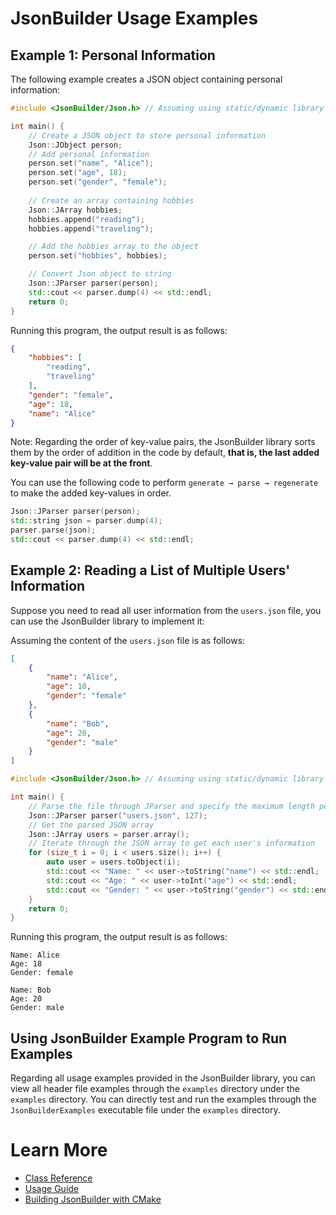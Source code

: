 # JsonBuilder Usage Examples

## Example 1: Personal Information

The following example creates a JSON object containing personal information:

```cpp
#include <JsonBuilder/Json.h> // Assuming using static/dynamic library

int main() {
    // Create a JSON object to store personal information
    Json::JObject person;
    // Add personal information
    person.set("name", "Alice");
    person.set("age", 18);
    person.set("gender", "female");
    
    // Create an array containing hobbies
    Json::JArray hobbies;
    hobbies.append("reading");
    hobbies.append("traveling");

    // Add the hobbies array to the object
    person.set("hobbies", hobbies);

    // Convert Json object to string
    Json::JParser parser(person);
    std::cout << parser.dump(4) << std::endl;
    return 0;
}
```

Running this program, the output result is as follows:

```json
{
    "hobbies": [
        "reading",
        "traveling"
    ],
    "gender": "female",
    "age": 18,
    "name": "Alice"
}
```

Note: Regarding the order of key-value pairs, the JsonBuilder library sorts them by the order of addition in the code by default, **that is, the last added key-value pair will be at the front**.

You can use the following code to perform `generate → parse → regenerate` to make the added key-values in order.

```cpp
Json::JParser parser(person);
std::string json = parser.dump(4);
parser.parse(json);
std::cout << parser.dump(4) << std::endl;
```

## Example 2: Reading a List of Multiple Users' Information

Suppose you need to read all user information from the `users.json` file, you can use the JsonBuilder library to implement it:

Assuming the content of the `users.json` file is as follows:

```json
[
    {
        "name": "Alice",
        "age": 18,
        "gender": "female"
    },
    {
        "name": "Bob",
        "age": 20,
        "gender": "male"
    }
]
```

```cpp
#include <JsonBuilder/Json.h> // Assuming using static/dynamic library

int main() {
    // Parse the file through JParser and specify the maximum length per line as 127 characters
    Json::JParser parser("users.json", 127);
    // Get the parsed JSON array
    Json::JArray users = parser.array();
    // Iterate through the JSON array to get each user's information
    for (size_t i = 0; i < users.size(); i++) {
        auto user = users.toObject(i);
        std::cout << "Name: " << user->toString("name") << std::endl;
        std::cout << "Age: " << user->toInt("age") << std::endl;
        std::cout << "Gender: " << user->toString("gender") << std::endl << std::endl;
    }
    return 0;
}
```

Running this program, the output result is as follows:

```
Name: Alice
Age: 18
Gender: female

Name: Bob
Age: 20
Gender: male
```

## Using JsonBuilder Example Program to Run Examples

Regarding all usage examples provided in the JsonBuilder library, you can view all header file examples through the `examples` directory under the `examples` directory. You can directly test and run the examples through the `JsonBuilderExamples` executable file under the `examples` directory.

# Learn More

- [Class Reference](class.md)
- [Usage Guide](usage.md)
- [Building JsonBuilder with CMake](cmake.md)